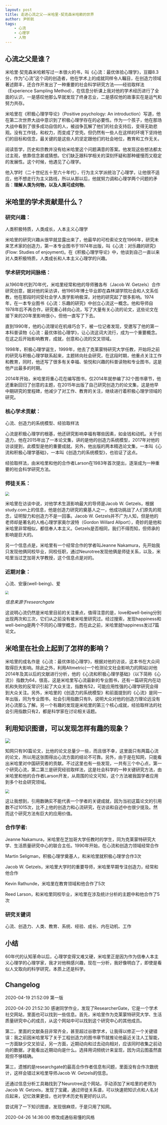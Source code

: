 ```yaml
---
layout: post
title: 走进心流之父——米哈里·契克森米哈赖的世界
author: 尹昕航
tags:
    - 心流
    - 心理学
    - 人物
---
```


## 心流之父是谁？

米哈里·契克森米哈赖写过一本很火的书，叫《心流：最优体验心理学》，豆瓣8.3分，作为“心流”这个词的创造者，他在学术上的成就同样令人瞩目，在创造力领域著述颇丰，还合作开发出了一种重要的社会科学研究方法——经验取样法（Experience Sampling Method），在信息分析课上我对他的学术经历进行了全面的认识，一是感叹他那么早就发现了终身志业，二是感叹他的故事实在是运气和努力共存。

米哈里在《积极心理学导论》（Positive psychology: An introduction）写道，他在第二次世界大战中意识到了积极心理学存在的必要性。作为一个孩子，他在那场大战中看到了很多成功自信的人，被战争瓦解了他们的社会支持后，变得无助悲观。没有工作钱，和权力，而变成了空壳。但仍然有一些人在这样的环境下坚持他们的目标和信念，最关键的是这些人的坚定跟他们的社会地位，教育和工作无关。

阅读哲学，历史和宗教并没有给米哈里这个问题满意的答案。他发现这些想法都太过主观，依靠信念甚或猜想。它们缺乏跟科学相关的深刻怀疑和那种缓慢而又稳定的发展性。这个时候，他遇见了心理学。

他入学时（二十世纪五十至六十年代），行为主义学派统治了心理学，让他很不适应，他不想走行为主义路线，所以从那以后，他就努力调和心理学两个问题的矛盾：**理解人类为何物，以及人类可成何物**。

## 米哈里的学术贡献是什么？

### 研究兴趣：

人类积极特质，人类成长，人本主义心理学

米哈里的研究兴趣从很早就显露出来了，他最早的可检索论文在1966年，研究未来艺术家的创造力，第一本专业图书于1974年出版，叫《心流：对乐趣的研究》(Flow: Studies of enjoyment)。在《积极心理学导论》中，他谈到自己一直以来对人类积极特质，人类成长和人本主义心理学的兴趣。

### 学术研究时间脉络：

从1960年代到70年代，米哈里经常和他的导师雅各布（Jacob W. Getzels）合作研究创意，据对他的采访讲，他1965年博士毕业即在森林湖学院社会和人文系任教，他在那段时间受社会学人类学影响极深，对他的研究起了很多影响。1974年，在一本专业图书《心流：乐趣的研究》中创立心流这一概念。他和导师自1978年后不再合作，研究重心转向心流，写了大量有关心流的论文，这些论文在接下来的20年里影响很小，但他一直写了下去。

直到1990年，他的心流理论在机缘巧合下，被一位记者发现，受邀写了他的第一本科普读物《心流：最优体验心理学》，让心流这词大流行，成为一个重要概念。在这之后开始影响教育，成就，创意和心流的交叉领域。

1998年，积极心理学诞生，1999年，他去了克莱蒙特研究大学任教，开始将之前的研究与积极心理学联系起来，主题转向社会研究，在这段时期，他重点关注工作和教育，同时，他还写了很多有关幸福、愉悦和兴趣的科普读物和专业图书，这是他产出最多的时期。

2014年开始，米哈里将重心花在编写图书，仅2014年就参编了32个图书章节，他还重新回归了创意的主题，在2015年出版了自己研究创造力的论文集，这是他早中期研究的里程碑，他减少了对工作、教育的关注，继续进行着积极心理学领域的研究。

### 核心学术贡献：

心流、创造力的系统模型、经验取样法

心流是积极心理学的根基，他还研究影响幸福有哪些因素，如金钱和动机。关于创造力，他在2015年出了一本论文集，讲的是他的创造力系统模型，2017年对他的访谈提到，此模型是他的重要成就。另外，他出版的两本精选论文集，一本叫《心流和积极心理学基础》，一本叫《创造力的系统模型》，也验证了这点。

经验取样法，由米哈里和他的合作者Larson在1983年首次提出，逐渐成为一种重要的社会科学研究方法。

### 师徒关系：

<img src="https://pictures-steven.oss-cn-beijing.aliyuncs.com/screenshot-5.png" style="zoom:80%;" />

米哈里在访谈中说，对他学术生涯影响最大的导师是Jacob W. Getzels，根据study.com上的信息，他是创造力研究的奠基人之一，他成功挑战了人们原先的观念，证明智力和创造力不是一回事。Jacob W. Getzels并不广为人知，但是他的老师却是著名的人格心理学家奥尔波特（Gordon Willard Allport），奇妙的是他和米哈里非常相似，都信奉人本主义。Getzels是否相同，我们不得而知，但师承的影响是巨大的。

另一个信息点是，米哈里有一个经常合作的学者叫Jeanne Nakamura，先开始我只发现他俩同校毕业，同校任职，通过Neurotree发现他俩是师徒关系，以及，米哈里当过芝加哥大学教授，这个信息点是对的。

### 近期对象：

心流、安康(well-being)、爱

<img src="https://pictures-steven.oss-cn-beijing.aliyuncs.com/screenshot-3.png" style="zoom:67%;" />

*信息来源于researchgate*

这说明心流仍然是米哈里目前的关注重点，值得注意的是，love和well-being分别出现两次和三次，它们从之前没有被米哈里研究过。经过搜索，发现happiness和well-being是两个不同的心理学概念，而在此之前，米哈里就happiness发过7篇论文。

## 米哈里在社会上起到了怎样的影响？

米哈里的成名作是《心流：最优体验心理学》，根据对他的访谈，这本书在大众间取得巨大影响。除此之外，利用Altmetric(一个检测论文社会影响力的网站)对他2014年及其以后的文献进行分析，他的《心流和积极心理学基础》（以下简称《心流》）指数为64，很高，这是米哈里写心流最新的专业图书，还有一篇研究内在动机和失败的反常识引起了大众关注，指数有52，可能应用性强的心理学研究会得到大众关注。另外，米哈里的《创造力的系统模型》和前面提到的《心流》是同一年出版，同为专业图书，社会引用指数只有9，说明大众对他的创造力理论远没有对心流那么了解。另一个有趣的发现是米哈里的第三个核心成就，经验取样法的社会引用指数只有2，都是科学家在讨论相关话题。

## 利用知识图谱，可以发现怎样有趣的现象？

![](https://pictures-steven.oss-cn-beijing.aliyuncs.com/screenshot-6.png)

知网只有90篇论文，比他的论文总量少一些，而且很不幸，这里面只有两篇心流的论文，所以用这张图得出心流方面的结论不可靠。另外，由于是在知网，只能看出米哈里对中国研究者的贡献。不过这里也有一些发现，一共有三个中心点，第一个研究心流，第二第三是研究经验取样法，这是社会科学的一种关键研究方法，由米哈里和他的合作者Larson开发，从周围的论文可知，这个方法被我国学者应用到多个社会研究领域。

<img src="https://pictures-steven.oss-cn-beijing.aliyuncs.com/%E5%B1%8F%E5%B9%95%E5%BF%AB%E7%85%A7%202020-04-20%20%E4%B8%8B%E5%8D%888.34.33.png" style="zoom:80%;" />

这让我想到，引用数确实不能代表一个学者的关键成就，因为当初这篇论文的引用数不过1015次，比不上他的创造力和心流研究，在访谈和自述中也很少提及。然而这个研究方法有巨大的应用价值。

### 合作学者:

Jeanne Nakamura，米哈里在芝加哥大学任教时的学生，同为克莱蒙特研究大学、生活质量研究中心的联合主任。1990年开始，在心流和创造力领域经常合作

Martin Seligman，积极心理学奠基人，和米哈里就积极心理学合作3次

Jacob W. Getzels，米哈里大学时的重要导师，米哈里早期专注创造力，经常和他合作

Kevin Rathunde，米哈里在教育领域和他合作了5次

Reed Larson，和米哈里同校毕业，米哈里在涉及统计分析的主题中和他合作了5次

### 研究关键词

心流、创造力、人类、教育、系统、经验、成长、内在动机、工作

## 小结

60年代的认知革命以后，心理学变得又难又硬，米哈里正是因为作为信奉人本主义心理学的心理学家，我才对他稍感兴趣，现在一分析，我好像明白了，即使是看似人文取向的科学研究，本质上还是科学。

## Changelog

2020-04-19 21:52:09 第一版

2020-04-20 21:52:30 感谢同学作业，发现了ResearcherGate，它是一个学术社交网站，里面也可以找到一些信息。首先，米哈里作为克莱蒙特研究大学、生活质量研究中心的成员，从这个网站中可以找到这个研究中心的其他成员。

第二，里面的文献条目非常齐全，甚至超过谷歌学术，让我得以修正一个关键错误：我之前因米哈里写了关于工程创造力的图书章节就推论他最近关注人工智能，一方面缺少交叉验证，另一方面，近期动向和过去动向相对，应该同时收集之前动向的数据，才能看出近期动向是什么。选择用词频统计来呈现，因为词云图虽然直观但不够精确。

第三，遗憾的是researchgate的最高合作作者信息有问题，里面没有合作次数统计，这样会错过米哈里导师Jacob W. Getzels的信息。

还通过信息分析工具箱找到了Neurotree这个网站，手动添加了米哈里的老师为Jacob W. Getzels，发现了宝藏，通过师徒关系谱，可以快速把知识点和人名对应起来，记忆效果更佳，也对学术历史有更好的认识。

尝试用了一下知识图谱，发现很麻烦，于是只用了知网。

2020-04-26 14:36:00 修改成通俗易懂的风格

